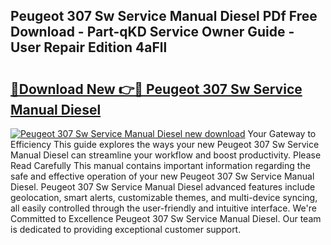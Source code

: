 ## Peugeot 307 Sw Service Manual Diesel PDf Free Download - Part-qKD Service Owner Guide - User Repair Edition 4aFll

# <h2><a href="http://bc7776.oget.top/?id=Peugeot+307+Sw+Service+Manual+Diesel">🔗Download New 👉🔴 Peugeot 307 Sw Service Manual Diesel</a></h2>

[![Peugeot 307 Sw Service Manual Diesel new download](https://i.imgur.com/5g1atiW.png)](http://bc7776.oget.top/?id=Peugeot+307+Sw+Service+Manual+Diesel)
Your Gateway to Efficiency This guide explores the ways your new Peugeot 307 Sw Service Manual Diesel can streamline your workflow and boost productivity. Please Read Carefully This manual contains important information regarding the safe and effective operation of your new Peugeot 307 Sw Service Manual Diesel. Peugeot 307 Sw Service Manual Diesel advanced features include geolocation, smart alerts, customizable themes, and multi-device syncing, all easily controlled through the user-friendly and intuitive interface. We're Committed to Excellence Peugeot 307 Sw Service Manual Diesel. Our team is dedicated to providing exceptional customer support.
